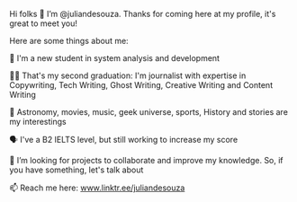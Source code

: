 Hi folks 👋 I’m @juliandesouza.
Thanks for coming here at my profile, it's great to meet you!

Here are some things about me:

🌱 I'm a new student in system analysis and development

✍🏻 That's my second graduation: I'm journalist with expertise in Copywriting, Tech Writing, Ghost Writing, Creative Writing and Content Writing

👀 Astronomy, movies, music, geek universe, sports, History and stories are my interestings

🗣 I've a B2 IELTS level, but still working to increase my score

💞️ I’m looking for projects to collaborate and improve my knowledge. So, if you have something, let's talk about

📫 Reach me here: www.linktr.ee/juliandesouza
